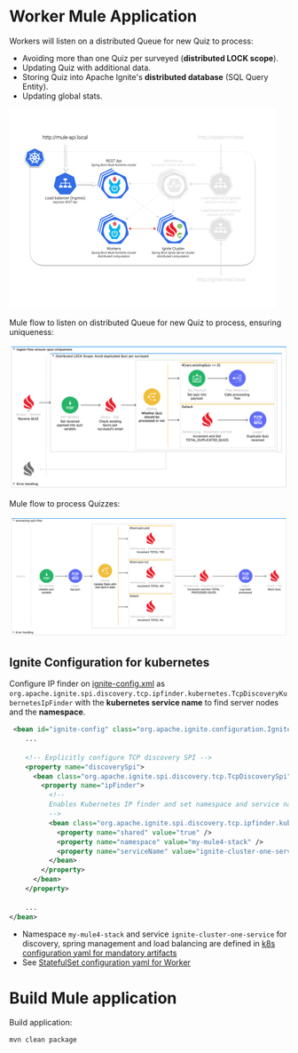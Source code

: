 # Worker Mule Application

Workers will listen on a distributed Queue for new Quiz to process:
- Avoiding more than one Quiz per surveyed (**distributed LOCK scope**).
- Updating Quiz with additional data.
- Storing Quiz into Apache Ignite's **distributed database** (SQL Query Entity).
- Updating global stats.

![kube-mule-ignite-worker](../docs/assets/kube-mule-ignite-worker.gif)

Mule flow to listen on distributed Queue for new Quiz to process, ensuring uniqueness:

![mule-worker-app-ingest-flow](../docs/assets/mule-worker-app-ingest-flow.png)

Mule flow to process Quizzes:

![mule-worker-app-process-flow](../docs/assets/mule-worker-app-process-flow.png)

## Ignite Configuration for kubernetes

Configure IP finder on [ignite-config.xml](src/main/resources/ignite-config.xml) as `org.apache.ignite.spi.discovery.tcp.ipfinder.kubernetes.TcpDiscoveryKubernetesIpFinder` with the **kubernetes service name** to find server nodes and the **namespace**.

``` xml
 <bean id="ignite-config" class="org.apache.ignite.configuration.IgniteConfiguration">
    ...

    <!-- Explicitly configure TCP discovery SPI -->
    <property name="discoverySpi">
      <bean class="org.apache.ignite.spi.discovery.tcp.TcpDiscoverySpi">
        <property name="ipFinder">
          <!--
          Enables Kubernetes IP finder and set namespace and service name (cluster) to find SERVER nodes.
          -->
          <bean class="org.apache.ignite.spi.discovery.tcp.ipfinder.kubernetes.TcpDiscoveryKubernetesIpFinder">
            <property name="shared" value="true" />
            <property name="namespace" value="my-mule4-stack" />
            <property name="serviceName" value="ignite-cluster-one-service" />
          </bean>
        </property>
      </bean>
    </property>

    ...
</bean>
```

- Namespace `my-mule4-stack` and service `ignite-cluster-one-service` for discovery, spring management and load balancing are defined in [k8s configuration yaml for mandatory artifacts](../kubernetes/1-mandatory.yaml)
- See [StatefulSet configuration yaml for Worker](../kubernetes/7-statefulset-mule-worker-app.yaml)

# Build Mule application

Build application:

``` bash
mvn clean package
```

